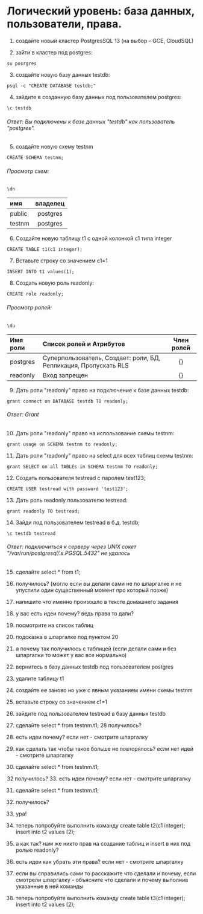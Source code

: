 # Логический уровень: база данных, пользователи, права.

1. создайте новый кластер PostgresSQL 13 (на выбор - GCE, CloudSQL)

2. зайти в кластер под postgres:
```
su posrgres
```

3. создайте новую базу данных testdb:
```
psql -c "CREATE DATABASE testdb;"
```

4. зайдите в созданную базу данных под пользователем postgres:
```
\c testdb
```
###### Ответ: Вы подключены к базе данных "testdb" как пользователь "postgres".

5. создайте новую схему testnm
```
CREATE SCHEMA testnm;
```
###### Просмотр схем:
```
\dn
```
имя|владелец
:----|:--------:
public  |postgres    |
testnm  |  postgres   |

6. Создайте новую таблицу t1 с одной колонкой c1 типа integer
```
CREATE TABLE t1(c1 integer);
```
7. Вставьте строку со значением c1=1
```
INSERT INTO t1 values(1);
```
8. Создать новую роль readonly:
```
CREATE role readonly;
```
###### Просмотр ролей:
```
\du
```
Имя роли| Список ролей и Атрибутов|Член ролей|
:----|:--------|:--------:
postgres|Суперпользователь, Создает: роли, БД, Репликация, Пропускать RLS   |{}
readonly|Вход запрещен   |{} 

9. Дать роли "readonly" право на подключение к базе данных testdb:
```
grant connect on DATABASE testdb TO readonly;
```
###### Ответ: Grant
10. Дать роли "readonly" право на использование схемы testnm:
```
grant usage on SCHEMA testnm to readonly;
```
11. Дать роли "readonly" право на select для всех таблиц схемы testnm:
```
grant SELECT on all TABLEs in SCHEMA testnm TO readonly;
```
12. Создать пользователя testread с паролем test123;
```
CREATE USER testread with password 'test123';
```
13. Дать роль readonly пользователю testread:
```
grant readonly TO testread;
```
14. Зайди под пользователем testread в б.д. testdb;
```
\c testdb testread
```
###### Ответ: подключиться к серверу через UNIX сокет "/var/run/postgresql/.s.PGSQL.5432" не удалось



15. сделайте select * from t1;

16. получилось? (могло если вы делали сами не по шпаргалке и не упустили один существенный момент про который позже)

17. напишите что именно произошло в тексте домашнего задания

18. у вас есть идеи почему? ведь права то дали?

19. посмотрите на список таблиц

20. подсказка в шпаргалке под пунктом 20

21. а почему так получилось с таблицей (если делали сами и без шпаргалки то может у вас все нормально)

22. вернитесь в базу данных testdb под пользователем postgres

23. удалите таблицу t1

24. создайте ее заново но уже с явным указанием имени схемы testnm

25. вставьте строку со значением c1=1

26. зайдите под пользователем testread в базу данных testdb

27. сделайте select * from testnm.t1; 
28 получилось?

29. есть идеи почему? если нет - смотрите шпаргалку

30. как сделать так чтобы такое больше не повторялось? если нет идей - смотрите шпаргалку

31. сделайте select * from testnm.t1;

32 получилось?
33. есть идеи почему? если нет - смотрите шпаргалку

31. сделайте select * from testnm.t1;

32. получилось?
33. ура!
34. теперь попробуйте выполнить команду create table t2(c1 integer); insert into t2 values (2);

35. а как так? нам же никто прав на создание таблиц и insert в них под ролью readonly?

36. есть идеи как убрать эти права? если нет - смотрите шпаргалку

37. если вы справились сами то расскажите что сделали и почему, если смотрели шпаргалку - объясните что сделали и почему выполнив указанные в ней команды

38. теперь попробуйте выполнить команду create table t3(c1 integer); insert into t2 values (2);
